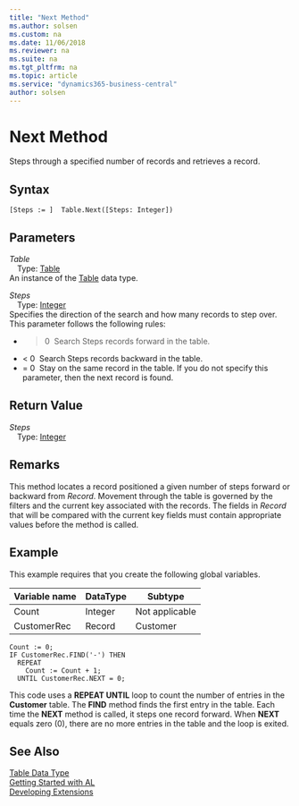 ```yaml
---
title: "Next Method"
ms.author: solsen
ms.custom: na
ms.date: 11/06/2018
ms.reviewer: na
ms.suite: na
ms.tgt_pltfrm: na
ms.topic: article
ms.service: "dynamics365-business-central"
author: solsen
---
```

[//]: # (START>DO_NOT_EDIT)
[//]: # (IMPORTANT:Do not edit any of the content between here and the END>DO_NOT_EDIT.)
[//]: # (Any modifications should be made in the .xml files in the ModernDev repo.)
# Next Method
Steps through a specified number of records and retrieves a record.

## Syntax
```
[Steps := ]  Table.Next([Steps: Integer])
```
## Parameters
*Table*  
&emsp;Type: [Table](table-data-type.md)  
An instance of the [Table](table-data-type.md) data type.  

*Steps*  
&emsp;Type: [Integer](../integer/integer-data-type.md)  
Specifies the direction of the search and how many records to step over. This parameter follows the following rules:
-   > 0  Search Steps records forward in the table.
-   < 0  Search Steps records backward in the table.
-   = 0  Stay on the same record in the table.
If you do not specify this parameter, then the next record is found.
          


## Return Value
*Steps*  
&emsp;Type: [Integer](../integer/integer-data-type.md)  
  


[//]: # (IMPORTANT: END>DO_NOT_EDIT)

## Remarks  
 This method locates a record positioned a given number of steps forward or backward from *Record*. Movement through the table is governed by the filters and the current key associated with the records. The fields in *Record* that will be compared with the current key fields must contain appropriate values before the method is called.  
  
## Example  
 This example requires that you create the following global variables.  
  
|Variable name|DataType|Subtype|  
|-------------------|--------------|-------------|  
|Count|Integer|Not applicable|  
|CustomerRec|Record|Customer|  
  
```  
Count := 0;  
IF CustomerRec.FIND('-') THEN  
  REPEAT  
    Count := Count + 1;  
  UNTIL CustomerRec.NEXT = 0;  
```  
  
 This code uses a **REPEAT UNTIL** loop to count the number of entries in the **Customer** table. The **FIND** method finds the first entry in the table. Each time the **NEXT** method is called, it steps one record forward. When **NEXT** equals zero \(0\), there are no more entries in the table and the loop is exited.  

## See Also
[Table Data Type](table-data-type.md)  
[Getting Started with AL](../../devenv-get-started.md)  
[Developing Extensions](../../devenv-dev-overview.md)
